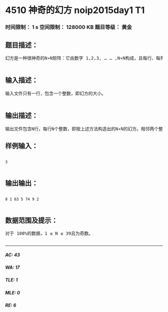# 4510 神奇的幻方 noip2015day1 T1   
### 时间限制： 1 s     空间限制： 128000 KB     题目等级： 黄金  
## 题目描述：  

<pre>
幻方是一种很神奇的N∗N矩阵：它由数字 1,2,3, … … ,N∗N构成，且每行、每列及两条对角线上的数字之和都相同。当N为奇数时，我们可以通过以下方法构建一个幻方：首先将 1写在第一行的中间。之后，按如下方式从小到大依次填写每个数(K= 2,3, … ,N∗N )：1.若 (K−1)在第一行但不在最后一列，则将 填在最后一行,(K−1)所在列的右一列；2.若 (K−1)在最后一列但不在第一行，则将填在第一列，( K−1)所在行的上一行；3.若 ( K−1)在第一行最后一列，则将填在(K −1)的正下方；4.若 (K−1)既不在第一行，也不在最后一列，如果( K−1)的右上方还未填数，则将 K填在( K−1)的右上方，否则将填在( K− 1)的正下方。现给定N，请按上述方法构造N∗N的幻方。  

</pre>
  
  
## 输入描述：  

<pre>
输入文件只有一行，包含一个整数，即幻方的大小。  

</pre>
  
  
## 输出描述：  

<pre>
输出文件包含N行，每行N个整数，即按上述方法构造出的N∗N的幻方。相邻两个整数之间用单个空格隔开。
</pre>
  
  
## 样例输入：  

<pre><code>
3  

</code></pre>
  
  
## 输出输出：  

<pre><code>
8 1 63 5 74 9 2  

</code></pre>
  
  
## 数据范围及提示：  

<pre>
对于 100%的数据，1 ≤ N ≤ 39且为奇数。  

</pre>
  
  
***  

##### AC: 43  
##### WA: 17  
##### TLE: 1  
##### MLE: 0  
##### RE: 6  
